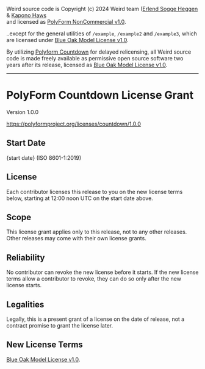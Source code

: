 Weird source code is Copyright (c) 2024 Weird team ([Erlend Sogge Heggen](https://github.com/erlend-sh/) & [Kapono Haws](https://github.com/zicklag/) \
and licensed as [PolyForm NonCommercial v1.0](https://polyformproject.org/licenses/noncommercial/1.0.0/).

..except for the general utilities of `/example`, `/example2` and `/example3`, which are licensed under [Blue Oak Model License v1.0](https://blueoakcouncil.org/license/1.0.0).

By utilizing [Polyform Countdown](https://writing.kemitchell.com/2023/12/01/PolyForm-Countdown#transition) for delayed relicensing, all Weird source code is made freely available as permissive open source software two years after its release, licensed as [Blue Oak Model License v1.0](https://blueoakcouncil.org/license/1.0.0).

- - - 

# PolyForm Countdown License Grant

Version 1.0.0

<https://polyformproject.org/licenses/countdown/1.0.0>

## Start Date

{start date} (ISO 8601-1:2019)

## License

Each contributor licenses this release to you on the new
license terms below, starting at 12:00 noon UTC on the
start date above.

## Scope

This license grant applies only to this release, not to
any other releases.  Other releases may come with their
own license grants.

## Reliability

No contributor can revoke the new license before it starts.
If the new license terms allow a contributor to revoke,
they can do so only after the new license starts.

## Legalities

Legally, this is a present grant of a license on the date of
release, not a contract promise to grant the license later.

## New License Terms

[Blue Oak Model License v1.0](https://blueoakcouncil.org/license/1.0.0).
